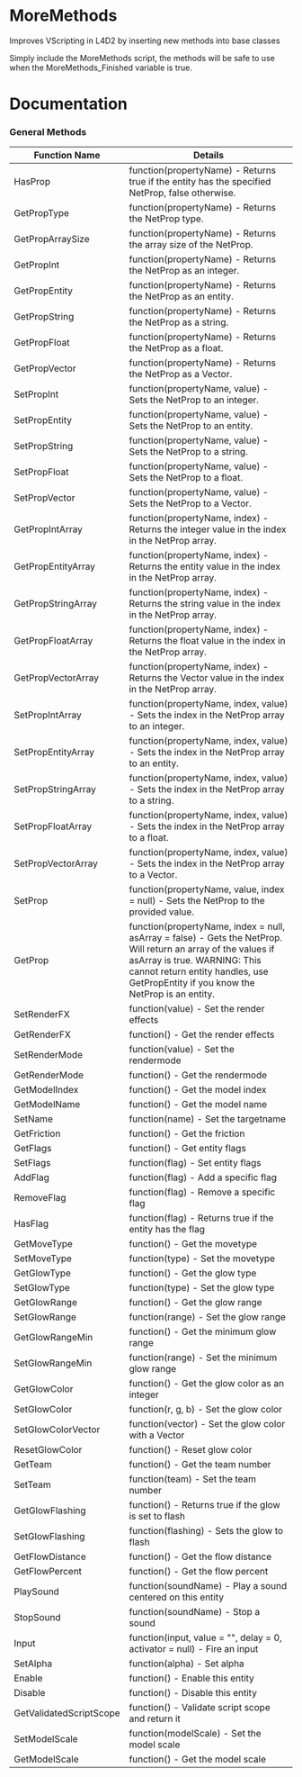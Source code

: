 # MoreMethods
Improves VScripting in L4D2 by inserting new methods into base classes

Simply include the MoreMethods script, the methods will be safe to use when the MoreMethods_Finished variable is true.

# Documentation

### General Methods
| Function Name | Details |
| --- | --- |
HasProp|   			     function(propertyName) - Returns true if the entity has the specified NetProp, false otherwise.
GetPropType|			     function(propertyName) - Returns the NetProp type.
GetPropArraySize|     function(propertyName) - Returns the array size of the NetProp.
GetPropInt|			     function(propertyName) - Returns the NetProp as an integer.
GetPropEntity|		     function(propertyName) - Returns the NetProp as an entity.
GetPropString|		     function(propertyName) - Returns the NetProp as a string.
GetPropFloat|		     function(propertyName) - Returns the NetProp as a float.
GetPropVector|		     function(propertyName) - Returns the NetProp as a Vector.		
SetPropInt|			     function(propertyName, value) - Sets the NetProp to an integer.
SetPropEntity|		     function(propertyName, value) - Sets the NetProp to an entity.
SetPropString|		     function(propertyName, value) - Sets the NetProp to a string.
SetPropFloat|		     function(propertyName, value) - Sets the NetProp to a float.
SetPropVector|		     function(propertyName, value) - Sets the NetProp to a Vector.		
GetPropIntArray|		   function(propertyName, index) - Returns the integer value in the index in the NetProp array.
GetPropEntityArray|	 function(propertyName, index) - Returns the entity value in the index in the NetProp array.
GetPropStringArray|	 function(propertyName, index) - Returns the string value in the index in the NetProp array.
GetPropFloatArray|	   function(propertyName, index) - Returns the float value in the index in the NetProp array.
GetPropVectorArray|	 function(propertyName, index) - Returns the Vector value in the index in the NetProp array.		
SetPropIntArray|		   function(propertyName, index, value) - Sets the index in the NetProp array to an integer.
SetPropEntityArray|	 function(propertyName, index, value) - Sets the index in the NetProp array to an entity.
SetPropStringArray|	 function(propertyName, index, value) - Sets the index in the NetProp array to a string.
SetPropFloatArray|	   function(propertyName, index, value) - Sets the index in the NetProp array to a float.
SetPropVectorArray|	 function(propertyName, index, value) - Sets the index in the NetProp array to a Vector.		
SetProp|				       function(propertyName, value, index = null) - Sets the NetProp to the provided value.
GetProp|				       function(propertyName, index = null, asArray = false) - Gets the NetProp. Will return an array of the values if asArray is true. WARNING: This cannot return entity handles, use GetPropEntity if you know the NetProp is an entity.
SetRenderFX|			     function(value) - Set the render effects
GetRenderFX|			     function() - Get the render effects		
SetRenderMode|		     function(value) - Set the rendermode
GetRenderMode|		     function() - Get the rendermode		
GetModelIndex|		     function() - Get the model index
GetModelName|		     function() - Get the model name		
SetName|				       function(name) - Set the targetname		
GetFriction|			     function() - Get the friction 		
GetFlags|			       function() - Get entity flags
SetFlags|			       function(flag) - Set entity flags
AddFlag|				       function(flag) - Add a specific flag
RemoveFlag|			     function(flag) - Remove a specific flag
HasFlag|				       function(flag) - Returns true if the entity has the flag		
GetMoveType|			     function() - Get the movetype
SetMoveType|			     function(type) - Set the movetype		
GetGlowType|			     function() - Get the glow type
SetGlowType|			     function(type) - Set the glow type		
GetGlowRange|		     function() - Get the glow range
SetGlowRange|		     function(range) - Set the glow range		
GetGlowRangeMin|		   function() - Get the minimum glow range
SetGlowRangeMin|		   function(range) - Set the minimum glow range
GetGlowColor|		     function() - Get the glow color as an integer
SetGlowColor|		     function(r, g, b) - Set the glow color
SetGlowColorVector|	 function(vector) - Set the glow color with a Vector
ResetGlowColor|		   function() - Reset glow color		
GetTeam|				       function() - Get the team number
SetTeam|				       function(team) - Set the team number		
GetGlowFlashing|		   function() - Returns true if the glow is set to flash
SetGlowFlashing|		   function(flashing) - Sets the glow to flash		
GetFlowDistance|		   function() - Get the flow distance
GetFlowPercent|		   function() - Get the flow percent		
PlaySound|			       function(soundName) - Play a sound centered on this entity
StopSound|			       function(soundName) - Stop a sound		
Input|				         function(input, value = "", delay = 0, activator = null) - Fire an input
SetAlpha|			       function(alpha) - Set alpha
Enable|				       function() - Enable this entity
Disable|				       function() - Disable this entity
GetValidatedScriptScope|	 function() - Validate script scope and return it		
SetModelScale| 		   function(modelScale) - Set the model scale
GetModelScale| 		   function() - Get the model scale
